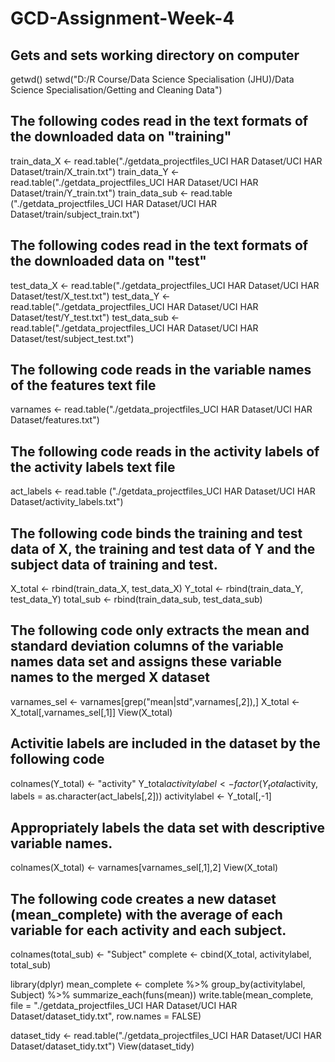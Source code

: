 # GCD-Assignment-Week-4

## Gets and sets working directory on computer
getwd()
setwd("D:/R Course/Data Science Specialisation (JHU)/Data Science Specialisation/Getting and Cleaning Data")

## The following codes read in the text formats of the downloaded data on "training"
train_data_X <- read.table("./getdata_projectfiles_UCI HAR Dataset/UCI HAR Dataset/train/X_train.txt")
train_data_Y <- read.table("./getdata_projectfiles_UCI HAR Dataset/UCI HAR Dataset/train/Y_train.txt")
train_data_sub <- read.table ("./getdata_projectfiles_UCI HAR Dataset/UCI HAR Dataset/train/subject_train.txt")

## The following codes read in the text formats of the downloaded data on "test"
test_data_X <- read.table("./getdata_projectfiles_UCI HAR Dataset/UCI HAR Dataset/test/X_test.txt")
test_data_Y <- read.table("./getdata_projectfiles_UCI HAR Dataset/UCI HAR Dataset/test/Y_test.txt")
test_data_sub <- read.table("./getdata_projectfiles_UCI HAR Dataset/UCI HAR Dataset/test/subject_test.txt")

## The following code reads in the variable names of the features text file
varnames <- read.table("./getdata_projectfiles_UCI HAR Dataset/UCI HAR Dataset/features.txt")

## The following code reads in the activity labels of the activity labels text file
act_labels <- read.table ("./getdata_projectfiles_UCI HAR Dataset/UCI HAR Dataset/activity_labels.txt")

## The following code binds the training and test data of X, the training and test data of Y and the subject data of training and test.
X_total <- rbind(train_data_X, test_data_X)
Y_total <- rbind(train_data_Y, test_data_Y)
total_sub <- rbind(train_data_sub, test_data_sub)

## The following code only extracts the mean and standard deviation columns of the variable names data set and assigns these variable names to the merged X dataset
varnames_sel <- varnames[grep("mean|std",varnames[,2]),]
X_total <- X_total[,varnames_sel[,1]]
View(X_total)

## Activitie labels are included in the dataset by the following code
colnames(Y_total) <- "activity"
Y_total$activitylabel <- factor(Y_total$activity, labels = as.character(act_labels[,2]))
activitylabel <- Y_total[,-1]

## Appropriately labels the data set with descriptive variable names. 
colnames(X_total) <- varnames[varnames_sel[,1],2]
View(X_total)

## The following code creates a new dataset (mean_complete) with the average of each variable for each activity and each subject.
colnames(total_sub) <- "Subject"
complete <- cbind(X_total, activitylabel, total_sub)

library(dplyr)
mean_complete <- complete %>% group_by(activitylabel, Subject) %>% summarize_each(funs(mean))
write.table(mean_complete, file = "./getdata_projectfiles_UCI HAR Dataset/UCI HAR Dataset/dataset_tidy.txt", row.names = FALSE)

dataset_tidy <- read.table("./getdata_projectfiles_UCI HAR Dataset/UCI HAR Dataset/dataset_tidy.txt")
View(dataset_tidy)
